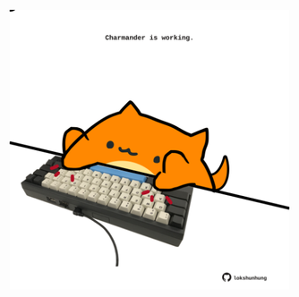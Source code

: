 <!-- built at 24/12/2024, 21:00:43 UTC -->
<p align="center">
  <img width="500" height="500" src="./ReadmeImage.svg">
</p>
